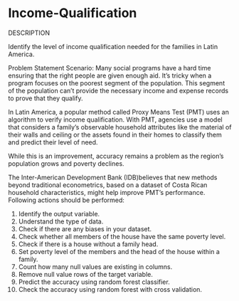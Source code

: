 # Income-Qualification

DESCRIPTION

Identify the level of income qualification needed for the families in Latin America.

Problem Statement Scenario:
Many social programs have a hard time ensuring that the right people are given enough aid. It’s tricky when a program focuses on the poorest segment of the population. This segment of the population can’t provide the necessary income and expense records to prove that they qualify.

In Latin America, a popular method called Proxy Means Test (PMT) uses an algorithm to verify income qualification. With PMT, agencies use a model that considers a family’s observable household attributes like the material of their walls and ceiling or the assets found in their homes to
classify them and predict their level of need.

While this is an improvement, accuracy remains a problem as the region’s population grows and poverty declines.

The Inter-American Development Bank (IDB)believes that new methods beyond traditional econometrics, based on a dataset of Costa Rican household characteristics, might help improve PMT’s performance.
Following actions should be performed:

1. Identify the output variable.
2. Understand the type of data.
3. Check if there are any biases in your dataset.
4. Check whether all members of the house have the same poverty level.
5. Check if there is a house without a family head.
6. Set poverty level of the members and the head of the house within a family.
7. Count how many null values are existing in columns.
8. Remove null value rows of the target variable.
9. Predict the accuracy using random forest classifier.
10. Check the accuracy using random forest with cross validation.
